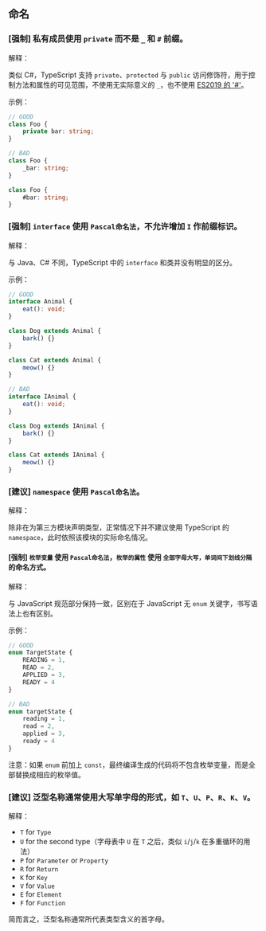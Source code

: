 ## 命名

### [强制] 私有成员使用 `private` 而不是 `_` 和 `#` 前缀。

解释：

类似 C#，TypeScript 支持 `private`、`protected` 与 `public` 访问修饰符，用于控制方法和属性的可见范围，不使用无实际意义的 `_`，也不使用 [ES2019 的 '#'](https://github.com/tc39/proposal-class-fields)。

示例：

```ts
// GOOD
class Foo {
    private bar: string;
}

// BAD
class Foo {
    _bar: string;
}

class Foo {
    #bar: string;
}
```

### [强制] `interface` 使用 `Pascal命名法`，不允许增加 `I` 作前缀标识。

解释：

与 Java、C# 不同，TypeScript 中的 `interface` 和类并没有明显的区分。

示例：

```ts
// GOOD
interface Animal {
    eat(): void;
}

class Dog extends Animal {
    bark() {}
}

class Cat extends Animal {
    meow() {}
}

// BAD
interface IAnimal {
    eat(): void;
}

class Dog extends IAnimal {
    bark() {}
}

class Cat extends IAnimal {
    meow() {}
}
```

### [建议] `namespace` 使用 `Pascal命名法`。

解释：

除非在为第三方模块声明类型，正常情况下并不建议使用 TypeScript 的 `namespace`，此时依照该模块的实际命名情况。

#### [强制] `枚举变量` 使用 `Pascal命名法`，`枚举的属性` 使用 `全部字母大写，单词间下划线分隔` 的命名方式。

解释：

与 JavaScript 规范部分保持一致，区别在于 JavaScript 无 `enum` 关键字，书写语法上也有区别。

示例：

```ts
// GOOD
enum TargetState {
    READING = 1,
    READ = 2,
    APPLIED = 3,
    READY = 4
}

// BAD
enum targetState {
    reading = 1,
    read = 2,
    applied = 3,
    ready = 4
}
```

注意：如果 `enum` 前加上 `const`，最终编译生成的代码将不包含枚举变量，而是全部替换成相应的枚举值。

### [建议] 泛型名称通常使用大写单字母的形式，如 `T`、`U`、`P`、`R`、`K`、`V`。

解释：

+ `T` for `Type`
+ `U` for the second type（字母表中 `U` 在 `T` 之后，类似 `i`/`j`/`k` 在多重循环的用法）
+ `P` for `Parameter` or `Property`
+ `R` for `Return`
+ `K` for `Key`
+ `V` for `Value`
+ `E` for `Element`
+ `F` for `Function`

简而言之，泛型名称通常所代表类型含义的首字母。

